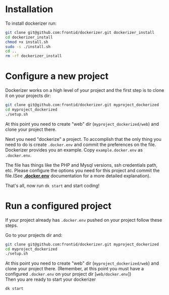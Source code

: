 # Installation
To install dockerizer run:
```bash
git clone git@github.com:frontid/dockerizer.git dockerizer_install
cd dockerizer_install
chmod +x install.sh
sudo -s ./install.sh
cd ..
rm -rf dockerizer_install
```

# Configure a new project
Dockerizer works on a high level of your project and the first step is to clone it on your projects dir:

```bash
git clone git@github.com:frontid/dockerizer.git myproject_dockerized
cd myproject_dockerized
./setup.sh
```

At this point you need to create "web" dir (`myproject_dockerized/web`) and clone your project there.  
 

Next you need "dockerize" a project. To accomplish that the only thing you need to do is  create `.docker.env` and commit the preferences on the file.  
Dockerizer provides you an example. Copy `example.docker.env` as `.docker.env`. 

The file has things like the PHP and Mysql versions, ssh credentials path, etc. Please configure the options you need for this project and commit the file.(See **[.docker.env](dockerenv)** documentation for a more detailed explanation).

That's all, now run `dk start` and start coding!

# Run a configured project
If your project already has `.docker.env` pushed on your project follow these steps.

Go to your projects dir and:

```bash
git clone git@github.com:frontid/dockerizer.git myproject_dockerized
cd myproject_dockerized
./setup.sh
```

At this point you need to create "web" dir (`myproject_dockerized/web`) and clone your project there. (Remember, at this point you must have a configured `.docker.env` on your project dir [`web/docker.env`])  
Then you are ready to start your dockerizer  

```bash
dk start
```

